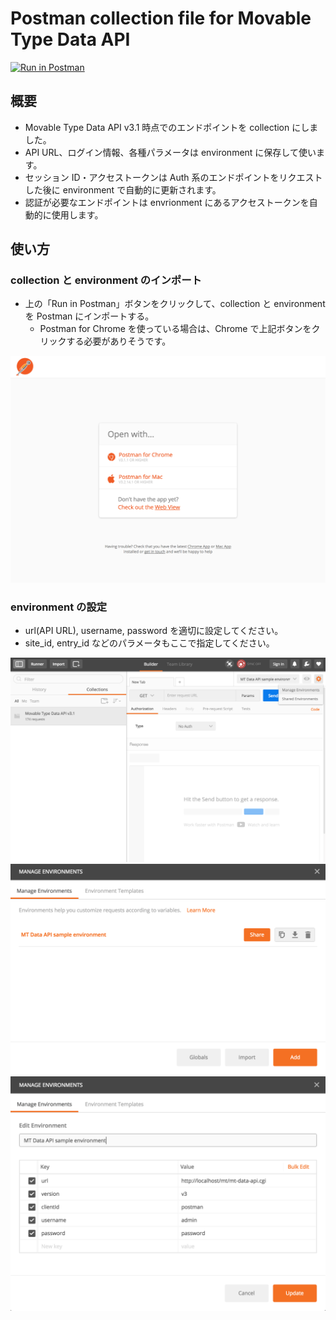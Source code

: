 # Postman collection file for Movable Type Data API

[![Run in Postman](https://run.pstmn.io/button.svg)](https://app.getpostman.com/run-collection/87eaa964fa09e5de35ee#?env%5BMT%20Data%20API%20sample%20environment%5D=W3siZW5hYmxlZCI6dHJ1ZSwia2V5IjoidXJsIiwidmFsdWUiOiJodHRwOi8vbG9jYWxob3N0L210L210LWRhdGEtYXBpLmNnaSIsInR5cGUiOiJ0ZXh0In0seyJlbmFibGVkIjp0cnVlLCJrZXkiOiJ2ZXJzaW9uIiwidmFsdWUiOiJ2MyIsInR5cGUiOiJ0ZXh0In0seyJlbmFibGVkIjp0cnVlLCJrZXkiOiJjbGllbnRJZCIsInZhbHVlIjoicG9zdG1hbiIsInR5cGUiOiJ0ZXh0In0seyJlbmFibGVkIjp0cnVlLCJrZXkiOiJ1c2VybmFtZSIsInZhbHVlIjoiYWRtaW4iLCJ0eXBlIjoidGV4dCJ9LHsiZW5hYmxlZCI6dHJ1ZSwia2V5IjoicGFzc3dvcmQiLCJ2YWx1ZSI6InBhc3N3b3JkIiwidHlwZSI6InRleHQifV0=)

## 概要

* Movable Type Data API v3.1 時点でのエンドポイントを collection にしました。
* API URL、ログイン情報、各種パラメータは environment に保存して使います。
* セッション ID・アクセストークンは Auth 系のエンドポイントをリクエストした後に environment で自動的に更新されます。
* 認証が必要なエンドポイントは envrionment にあるアクセストークンを自動的に使用します。

## 使い方

### collection と environment のインポート
* 上の「Run in Postman」ボタンをクリックして、collection と environment を Postman にインポートする。
  * Postman for Chrome を使っている場合は、Chrome で上記ボタンをクリックする必要がありそうです。
  
![](https://github.com/masiuchi/postman-collection-mt-data-api/blob/master/open_postman.png?raw=true)

### environment の設定
* url(API URL), username, password を適切に設定してください。
* site_id, entry_id などのパラメータもここで指定してください。

![](https://github.com/masiuchi/postman-collection-mt-data-api/blob/master/postman.png?raw=true)
![](https://github.com/masiuchi/postman-collection-mt-data-api/blob/master/environment_list.png?raw=true)
![](https://github.com/masiuchi/postman-collection-mt-data-api/blob/master/edit_environment.png?raw=true)
